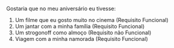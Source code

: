 Gostaria que no meu aniversário eu tivesse:
1. Um filme que eu gosto muito no cinema (Requisito Funcional)
2. Um jantar com a minha família (Requisito Funcional)
3. Um strogonoff como almoço (Requisito não Funcional)
4. Viagem com a minha namorada (Requisito Funcional)
